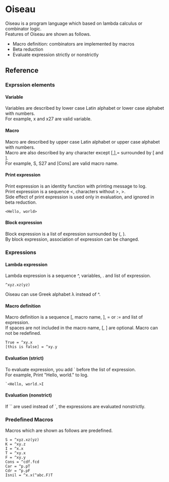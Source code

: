 # Oiseau

Oiseau is a program language which based on lambda calculus or combinator logic.  
Features of Oiseau are shown as follows.

* Macro definition: combinators are implemented by macros
* Beta reduction
* Evaluate expression strictly or nonstrictly

## Reference

### Exprssion elements

#### Variable
Variables are described by lower case Latin alphabet or lower case alphabet with numbers.  
For example, x and x27 are valid variable.

#### Macro
Macro are described by upper case Latin alphabet or upper case alphabet with numbers.  
Macro are also described by any character except [,],= surrounded by [ and ].  
For example, S, S27 and [Cons] are valid macro name.

#### Print expression
Print expression is an identity function with printing message to log.  
Print expression is a sequence <, characters without >, >.  
Side effect of print expression is used only in evaluation, and ignored in beta reduction.

```
<Hello, world>
```

#### Block expression
Block expression is a list of expression surrounded by (, ).  
By block expression, association of expression can be changed.

### Expressions

#### Lambda expression
Lambda expression is a sequence ^, variables, . and list of expression.  

```
^xyz.xz(yz)
```
Oiseau can use Greek alphabet λ instead of ^.

#### Macro definition
Macro definition is a sequence [, macro name, ], = or := and list of expression.  
If spaces are not included in the macro name, [, ] are optional.
Macro can not be redefined.  

```
True = ^xy.x
[this is false] = ^xy.y
```

#### Evaluation (strict)
To evaluate expression, you add \` before the list of expression.  
For example, Print "Hello, world." to log.

```
`<Hello, world.>I
```

#### Evaluation (nonstrict)
If \`\` are used instead of \`, the expressions are evaluated nonstrictly.  

### Predefined Macros
Macros which are shown as follows are predefined.

```
S = ^xyz.xz(yz)
K = ^xy.z
I = ^x.x
T = ^xy.x
F = ^xy.y
Cons = ^cdf.fcd
Car = ^p.pT
Cdr = ^p.pF
Isnil = ^x.x(^abc.F)T
```

